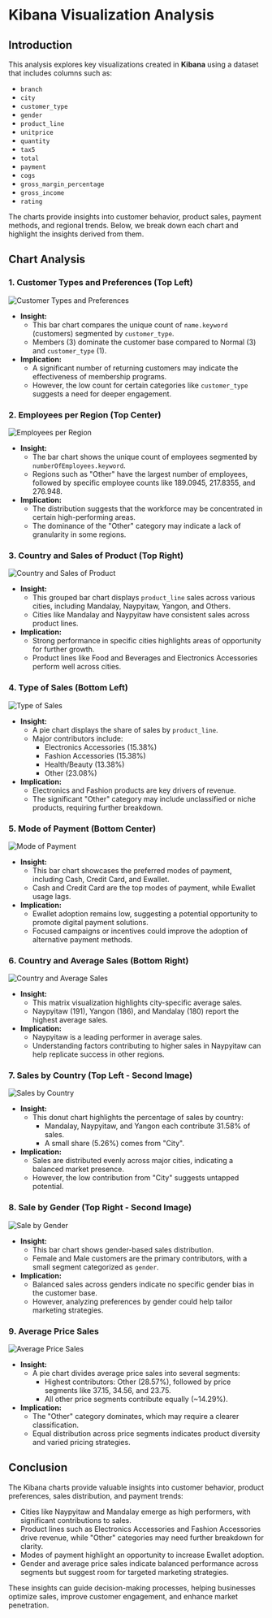 # Kibana Visualization Analysis

## Introduction
This analysis explores key visualizations created in **Kibana** using a dataset that includes columns such as:

- `branch`
- `city`
- `customer_type`
- `gender`
- `product_line`
- `unitprice`
- `quantity`
- `tax5`
- `total`
- `payment`
- `cogs`
- `gross_margin_percentage`
- `gross_income`
- `rating`

The charts provide insights into customer behavior, product sales, payment methods, and regional trends. Below, we break down each chart and highlight the insights derived from them.

## Chart Analysis

### 1. Customer Types and Preferences (Top Left)

![Customer Types and Preferences](./images/customer_types_chart.png)

- **Insight:**
  - This bar chart compares the unique count of `name.keyword` (customers) segmented by `customer_type`.
  - Members (3) dominate the customer base compared to Normal (3) and `customer_type` (1).
- **Implication:**
  - A significant number of returning customers may indicate the effectiveness of membership programs.
  - However, the low count for certain categories like `customer_type` suggests a need for deeper engagement.

### 2. Employees per Region (Top Center)

![Employees per Region](./images/employees_per_region_chart.png)

- **Insight:**
  - The bar chart shows the unique count of employees segmented by `numberOfEmployees.keyword`.
  - Regions such as "Other" have the largest number of employees, followed by specific employee counts like 189.0945, 217.8355, and 276.948.
- **Implication:**
  - The distribution suggests that the workforce may be concentrated in certain high-performing areas.
  - The dominance of the "Other" category may indicate a lack of granularity in some regions.

### 3. Country and Sales of Product (Top Right)

![Country and Sales of Product](./images/country_sales_product_chart.png)

- **Insight:**
  - This grouped bar chart displays `product_line` sales across various cities, including Mandalay, Naypyitaw, Yangon, and Others.
  - Cities like Mandalay and Naypyitaw have consistent sales across product lines.
- **Implication:**
  - Strong performance in specific cities highlights areas of opportunity for further growth.
  - Product lines like Food and Beverages and Electronics Accessories perform well across cities.

### 4. Type of Sales (Bottom Left)

![Type of Sales](./images/type_of_sales_chart.png)

- **Insight:**
  - A pie chart displays the share of sales by `product_line`.
  - Major contributors include:
    - Electronics Accessories (15.38%)
    - Fashion Accessories (15.38%)
    - Health/Beauty (13.38%)
    - Other (23.08%)
- **Implication:**
  - Electronics and Fashion products are key drivers of revenue.
  - The significant "Other" category may include unclassified or niche products, requiring further breakdown.

### 5. Mode of Payment (Bottom Center)

![Mode of Payment](./images/mode_of_payment_chart.png)

- **Insight:**
  - This bar chart showcases the preferred modes of payment, including Cash, Credit Card, and Ewallet.
  - Cash and Credit Card are the top modes of payment, while Ewallet usage lags.
- **Implication:**
  - Ewallet adoption remains low, suggesting a potential opportunity to promote digital payment solutions.
  - Focused campaigns or incentives could improve the adoption of alternative payment methods.

### 6. Country and Average Sales (Bottom Right)

![Country and Average Sales](./images/country_avg_sales_chart.png)

- **Insight:**
  - This matrix visualization highlights city-specific average sales.
  - Naypyitaw (191), Yangon (186), and Mandalay (180) report the highest average sales.
- **Implication:**
  - Naypyitaw is a leading performer in average sales.
  - Understanding factors contributing to higher sales in Naypyitaw can help replicate success in other regions.

### 7. Sales by Country (Top Left - Second Image)

![Sales by Country](./images/sales_by_country_chart.png)

- **Insight:**
  - This donut chart highlights the percentage of sales by country:
    - Mandalay, Naypyitaw, and Yangon each contribute 31.58% of sales.
    - A small share (5.26%) comes from "City".
- **Implication:**
  - Sales are distributed evenly across major cities, indicating a balanced market presence.
  - However, the low contribution from "City" suggests untapped potential.

### 8. Sale by Gender (Top Right - Second Image)

![Sale by Gender](./images/sale_by_gender_chart.png)

- **Insight:**
  - This bar chart shows gender-based sales distribution.
  - Female and Male customers are the primary contributors, with a small segment categorized as `gender`.
- **Implication:**
  - Balanced sales across genders indicate no specific gender bias in the customer base.
  - However, analyzing preferences by gender could help tailor marketing strategies.

### 9. Average Price Sales

![Average Price Sales](https://drive.google.com/uc?id=1jMAkCqwITCI-PmVOI3qT_1Ja_3t7_P6V)

- **Insight:**
  - A pie chart divides average price sales into several segments:
    - Highest contributors: Other (28.57%), followed by price segments like 37.15, 34.56, and 23.75.
    - All other price segments contribute equally (~14.29%).
- **Implication:**
  - The "Other" category dominates, which may require a clearer classification.
  - Equal distribution across price segments indicates product diversity and varied pricing strategies.

## Conclusion
The Kibana charts provide valuable insights into customer behavior, product preferences, sales distribution, and payment trends:

- Cities like Naypyitaw and Mandalay emerge as high performers, with significant contributions to sales.
- Product lines such as Electronics Accessories and Fashion Accessories drive revenue, while "Other" categories may need further breakdown for clarity.
- Modes of payment highlight an opportunity to increase Ewallet adoption.
- Gender and average price sales indicate balanced performance across segments but suggest room for targeted marketing strategies.

These insights can guide decision-making processes, helping businesses optimize sales, improve customer engagement, and enhance market penetration.
